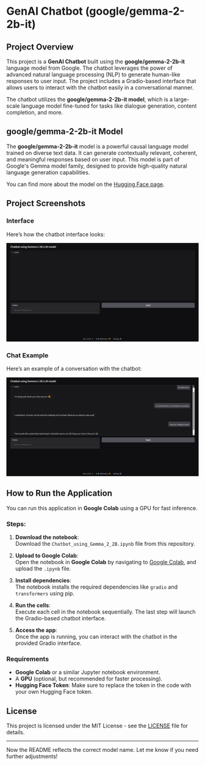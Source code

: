 # GenAI Chatbot (google/gemma-2-2b-it)

## Project Overview

This project is a **GenAI Chatbot** built using the **google/gemma-2-2b-it** language model from Google. The chatbot leverages the power of advanced natural language processing (NLP) to generate human-like responses to user input. The project includes a Gradio-based interface that allows users to interact with the chatbot easily in a conversational manner.

The chatbot utilizes the **google/gemma-2-2b-it model**, which is a large-scale language model fine-tuned for tasks like dialogue generation, content completion, and more. 

## google/gemma-2-2b-it Model

The **google/gemma-2-2b-it** model is a powerful causal language model trained on diverse text data. It can generate contextually relevant, coherent, and meaningful responses based on user input. This model is part of Google's Gemma model family, designed to provide high-quality natural language generation capabilities.

You can find more about the model on the [Hugging Face page](https://huggingface.co/google/gemma-2-2b-it).

## Project Screenshots

### Interface

Here’s how the chatbot interface looks:

![Screenshot_Interface](Screenshot_Interface.png)

### Chat Example

Here’s an example of a conversation with the chatbot:

![Screenshot_Chats](Screenshot_Chats.png)

## How to Run the Application

You can run this application in **Google Colab** using a GPU for fast inference.

### Steps:

1. **Download the notebook**:  
   Download the `Chatbot_using_Gemma_2_2B.ipynb` file from this repository.

2. **Upload to Google Colab**:  
   Open the notebook in **Google Colab** by navigating to [Google Colab](https://colab.research.google.com/), and upload the `.ipynb` file.

3. **Install dependencies**:  
   The notebook installs the required dependencies like `gradio` and `transformers` using pip.

4. **Run the cells**:  
   Execute each cell in the notebook sequentially. The last step will launch the Gradio-based chatbot interface.

5. **Access the app**:  
   Once the app is running, you can interact with the chatbot in the provided Gradio interface.

### Requirements

- **Google Colab** or a similar Jupyter notebook environment.
- A **GPU** (optional, but recommended for faster processing).
- **Hugging Face Token**: Make sure to replace the token in the code with your own Hugging Face token.

## License

This project is licensed under the MIT License - see the [LICENSE](LICENSE) file for details.

---

Now the README reflects the correct model name. Let me know if you need further adjustments!
